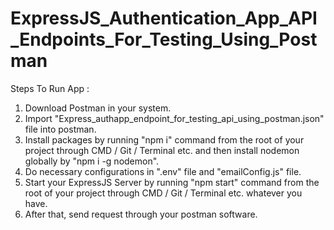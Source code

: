 # ExpressJS_Authentication_App_API_Endpoints_For_Testing_Using_Postman

Steps To Run App :

1) Download Postman in your system.
2) Import "Express_authapp_endpoint_for_testing_api_using_postman.json" file into postman.
3) Install packages by running "npm i" command from the root of your project through CMD / Git / Terminal etc. and then install nodemon globally by "npm i -g nodemon".
4) Do necessary configurations in ".env" file and "emailConfig.js" file.
4) Start your ExpressJS Server by running "npm start" command from the root of your project through CMD / Git / Terminal etc. whatever you have.
5) After that, send request through your postman software.
